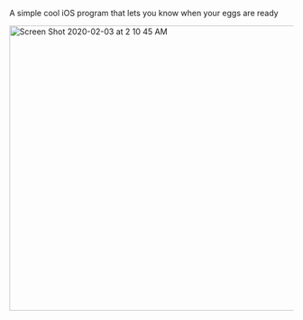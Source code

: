 A simple cool iOS program that lets you know when your eggs are ready 


<img width="506" alt="Screen Shot 2020-02-03 at 2 10 45 AM" src="https://user-images.githubusercontent.com/46746043/73616961-ddae9b80-462a-11ea-98a3-29baa975a3ce.png">
